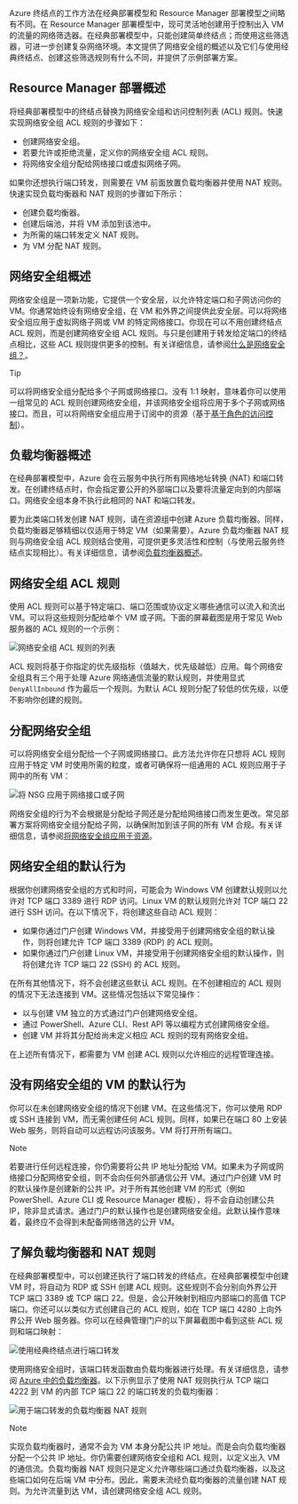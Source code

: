 Azure 终结点的工作方法在经典部署模型和 Resource Manager 部署模型之间略有不同。在 Resource Manager 部署模型中，现可灵活地创建用于控制出入 VM 的流量的网络筛选器。在经典部署模型中，只能创建简单终结点；而使用这些筛选器，可进一步创建复杂网络环境。本文提供了网络安全组的概述以及它们与使用经典终结点、创建这些筛选规则有什么不同，并提供了示例部署方案。

## Resource Manager 部署概述
将经典部署模型中的终结点替换为网络安全组和访问控制列表 (ACL) 规则。快速实现网络安全组 ACL 规则的步骤如下：

* 创建网络安全组。
* 若要允许或拒绝流量，定义你的网络安全组 ACL 规则。
* 将网络安全组分配给网络接口或虚拟网络子网。

如果你还想执行端口转发，则需要在 VM 前面放置负载均衡器并使用 NAT 规则。快速实现负载均衡器和 NAT 规则的步骤如下所示：

* 创建负载均衡器。
* 创建后端池，并将 VM 添加到该池中。
* 为所需的端口转发定义 NAT 规则。
* 为 VM 分配 NAT 规则。

## 网络安全组概述
网络安全组是一项新功能，它提供一个安全层，以允许特定端口和子网访问你的 VM。你通常始终设有网络安全组，在 VM 和外界之间提供此安全层。可以将网络安全组应用于虚拟网络子网或 VM 的特定网络接口。你现在可以不用创建终结点 ACL 规则，而是创建网络安全组 ACL 规则。与只是创建用于转发给定端口的终结点相比，这些 ACL 规则提供更多的控制。有关详细信息，请参阅[什么是网络安全组？](../articles/virtual-network/virtual-networks-nsg.md)。

> [!TIP]
可以将网络安全组分配给多个子网或网络接口。没有 1:1 映射，意味着你可以使用一组常见的 ACL 规则创建网络安全组，并该网络安全组将应用于多个子网或网络接口。而且，可以将网络安全组应用于订阅中的资源（基于[基于角色的访问控制](../articles/active-directory/role-based-access-control-what-is.md)）。
> 
> 

## 负载均衡器概述
在经典部署模型中，Azure 会在云服务中执行所有网络地址转换 (NAT) 和端口转发。在创建终结点时，你会指定要公开的外部端口以及要将流量定向到的内部端口。网络安全组本身不执行此相同的 NAT 和端口转发。

要为此类端口转发创建 NAT 规则，请在资源组中创建 Azure 负载均衡器。同样，负载均衡器足够精细以仅适用于特定 VM（如果需要）。Azure 负载均衡器 NAT 规则与网络安全组 ACL 规则结合使用，可提供更多灵活性和控制（与使用云服务终结点实现相比）。有关详细信息，请参阅[负载均衡器概述](../articles/load-balancer/load-balancer-overview.md)。

## 网络安全组 ACL 规则
使用 ACL 规则可以基于特定端口、端口范围或协议定义哪些通信可以流入和流出 VM。可以将这些规则分配给单个 VM 或子网。下面的屏幕截图是用于常见 Web 服务器的 ACL 规则的一个示例：

![网络安全组 ACL 规则的列表](./media/virtual-machines-common-endpoints-in-resource-manager/example-acl-rules.png)

ACL 规则将基于你指定的优先级指标（值越大，优先级越低）应用。每个网络安全组具有三个用于处理 Azure 网络通信流量的默认规则，并使用显式 `DenyAllInbound` 作为最后一个规则。为默认 ACL 规则分配了较低的优先级，以便不影响你创建的规则。

## 分配网络安全组
可以将网络安全组分配给一个子网或网络接口。此方法允许你在只想将 ACL 规则应用于特定 VM 时使用所需的粒度，或者可确保将一组通用的 ACL 规则应用于子网中的所有 VM：

![将 NSG 应用于网络接口或子网](./media/virtual-machines-common-endpoints-in-resource-manager/apply-nsg-to-resources.png)

网络安全组的行为不会根据是分配给子网还是分配给网络接口而发生更改。常见部署方案将网络安全组分配给子网，以确保附加到该子网的所有 VM 合规。有关详细信息，请参阅[将网络安全组应用于资源](../articles/virtual-network/virtual-networks-nsg.md#associating-nsgs)。

## 网络安全组的默认行为
根据你创建网络安全组的方式和时间，可能会为 Windows VM 创建默认规则以允许对 TCP 端口 3389 进行 RDP 访问。Linux VM 的默认规则允许对 TCP 端口 22 进行 SSH 访问。在以下情况下，将创建这些自动 ACL 规则：

* 如果你通过门户创建 Windows VM，并接受用于创建网络安全组的默认操作，则将创建允许 TCP 端口 3389 (RDP) 的 ACL 规则。
* 如果你通过门户创建 Linux VM，并接受用于创建网络安全组的默认操作，则将创建允许 TCP 端口 22 (SSH) 的 ACL 规则。

在所有其他情况下，将不会创建这些默认 ACL 规则。在不创建相应的 ACL 规则的情况下无法连接到 VM。这些情况包括以下常见操作：

* 以与创建 VM 独立的方式通过门户创建网络安全组。
* 通过 PowerShell、Azure CLI、Rest API 等以编程方式创建网络安全组。
* 创建 VM 并将其分配给尚未定义相应 ACL 规则的现有网络安全组。

在上述所有情况下，都需要为 VM 创建 ACL 规则以允许相应的远程管理连接。

## 没有网络安全组的 VM 的默认行为
你可以在未创建网络安全组的情况下创建 VM。在这些情况下，你可以使用 RDP 或 SSH 连接到 VM，而无需创建任何 ACL 规则。同样，如果已在端口 80 上安装 Web 服务，则将自动可以远程访问该服务。VM 将打开所有端口。

> [!NOTE]
若要进行任何远程连接，你仍需要将公共 IP 地址分配给 VM。如果未为子网或网络接口分配网络安全组，则不会向任何外部通信公开 VM。通过门户创建 VM 时的默认操作是创建新的公共 IP。对于所有其他创建 VM 的形式（例如 PowerShell、Azure CLI 或 Resource Manager 模板），将不会自动创建公共 IP，除非显式请求。通过门户的默认操作也是创建网络安全组。此默认操作意味着，最终应不会得到未配备网络筛选的公开 VM。
> 
> 

## 了解负载均衡器和 NAT 规则
在经典部署模型中，可以创建还执行了端口转发的终结点。在经典部署模型中创建 VM 时，将自动为 RDP 或 SSH 创建 ACL 规则。这些规则不会分别向外界公开 TCP 端口 3389 或 TCP 端口 22。但是，会公开映射到相应内部端口的高值 TCP 端口。你还可以以类似方式创建自己的 ACL 规则，如在 TCP 端口 4280 上向外界公开 Web 服务器。你可以在经典管理门户的以下屏幕截图中看到这些 ACL 规则和端口映射：

![使用经典终结点进行端口转发](./media/virtual-machines-common-endpoints-in-resource-manager/classic-endpoints-port-forwarding.png)  

使用网络安全组时，该端口转发函数由负载均衡器进行处理。有关详细信息，请参阅 [Azure 中的负载均衡器](../articles/load-balancer/load-balancer-overview.md)。以下示例显示了使用 NAT 规则执行从 TCP 端口 4222 到 VM 的内部 TCP 端口 22 的端口转发的负载均衡器：

![用于端口转发的负载均衡器 NAT 规则](./media/virtual-machines-common-endpoints-in-resource-manager/load-balancer-nat-rules.png)  

> [!NOTE]
实现负载均衡器时，通常不会为 VM 本身分配公共 IP 地址。而是会向负载均衡器分配一个公共 IP 地址。你仍需要创建网络安全组和 ACL 规则，以定义出入 VM 的通信流。负载均衡器 NAT 规则只是定义允许哪些端口通过负载均衡器，以及这些端口如何在后端 VM 中分布。因此，需要未流经负载均衡器的流量创建 NAT 规则。为允许流量到达 VM，请创建网络安全组 ACL 规则。
> 
> 

<!---HONumber=Mooncake_1212_2016-->